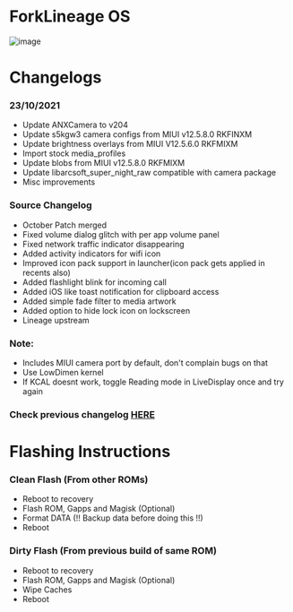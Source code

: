 # ForkLineage OS
![image](https://user-images.githubusercontent.com/30686963/129340582-c5edac6e-cbfa-4750-acf9-ea62bf84af5c.png)

# Changelogs
### 23/10/2021
- Update ANXCamera to v204
- Update s5kgw3 camera configs from MIUI v12.5.8.0 RKFINXM
- Update brightness overlays from MIUI V12.5.6.0 RKFMIXM
- Import stock media_profiles
- Update blobs from MIUI v12.5.8.0 RKFMIXM
- Update libarcsoft_super_night_raw compatible with camera package
- Misc improvements

### Source Changelog
- October Patch merged
- Fixed volume dialog glitch with per app volume panel
- Fixed network traffic indicator disappearing
- Added activity indicators for wifi icon
- Improved icon pack support in launcher(icon pack gets applied in recents also)
- Added flashlight blink for incoming call
- Added iOS like toast notification for clipboard access
- Added simple fade filter to media artwork 
- Added option to hide lock icon on lockscreen
- Lineage upstream

### Note:
- Includes MIUI camera port by default, don't complain bugs on that
- Use LowDimen kernel
- If KCAL doesnt work, toggle Reading mode in LiveDisplay once and try again

### Check previous changelog [HERE](https://raw.githubusercontent.com/makhk-devices/Changelogs/main/flos/changelog.txt)

# Flashing Instructions
### Clean Flash (From other ROMs)
- Reboot to recovery
- Flash ROM, Gapps and Magisk (Optional)
- Format DATA (!! Backup data before doing this !!)
- Reboot

### Dirty Flash (From previous build of same ROM)
- Reboot to recovery
- Flash ROM, Gapps and Magisk (Optional)
- Wipe Caches
- Reboot
